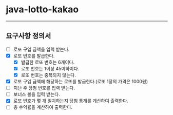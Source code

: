 # java-lotto-kakao

---
## 요구사항 정의서

- [ ] 로또 구입 금액을 입력 받는다.
- [x] 로또 번호를 발급한다.
  - [x] 발급한 로또 번호는 6개이다.
  - [x] 로또 번호는 1이상 45이하이다. 
  - [x] 로또 번호는 중복되지 않는다.
- [x] 로또 구입 금액에 해당하는 로또를 발급한다.(로또 1장의 가격은 1000원)
- [ ] 지난 주 당첨 번호를 입력 받는다.
- [ ] 보너스 볼을 입력 받는다.
- [x] 로또 번호가 몇 개 일치하는지 당첨 통계를 계산하여 출력한다.
- [ ] 총 수익률을 계산하여 출력한다.